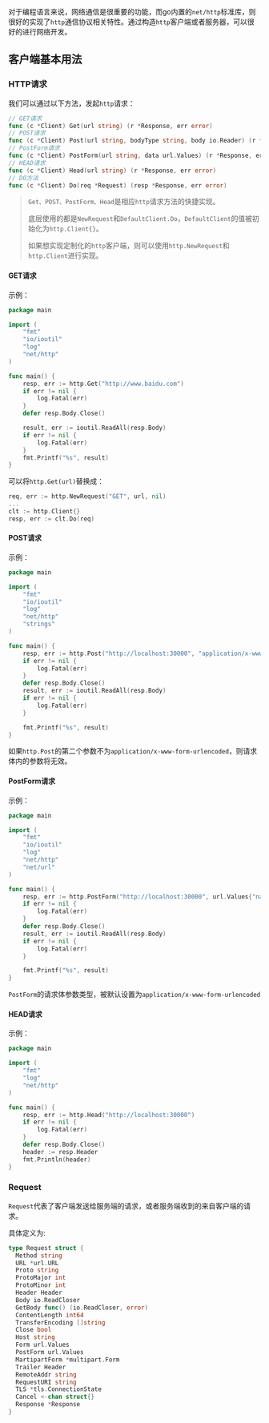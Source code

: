对于编程语言来说，网络通信是很重要的功能，而go内置的`net/http`标准库，则很好的实现了`http`通信协议相关特性。通过构造`http`客户端或者服务器，可以很好的进行网络开发。

## 客户端基本用法

### HTTP请求

我们可以通过以下方法，发起`http`请求：

```go
// GET请求
func (c *Client) Get(url string) (r *Response, err error)
// POST请求
func (c *Client) Post(url string, bodyType string, body io.Reader) (r *Response, err error)
// PostForm请求
func (c *Client) PostForm(url string, data url.Values) (r *Response, err error)
// HEAD请求
func (c *Client) Head(url string) (r *Response, err error)
// DO方法
func (c *Client) Do(req *Request) (resp *Response, err error)
```

> `Get、POST、PostForm、Head`是相应`http`请求方法的快捷实现。
>
> 底层使用的都是`NewRequest`和`DefaultClient.Do`，`DefaultClient`的值被初始化为`http.Client{}`。
>
> 如果想实现定制化的`http`客户端，则可以使用`http.NewRequest`和`http.Client`进行实现。

#### GET请求

示例：

```go
package main

import (
	"fmt"
	"io/ioutil"
	"log"
	"net/http"
)

func main() {
	resp, err := http.Get("http://www.baidu.com")
	if err != nil {
		log.Fatal(err)
	}
	defer resp.Body.Close()

	result, err := ioutil.ReadAll(resp.Body)
	if err != nil {
		log.Fatal(err)
	}
	fmt.Printf("%s", result)
}
```

可以将`http.Get(url)`替换成：

```go
req, err := http.NewRequest("GET", url, nil)
...
clt := http.Client{}
resp, err := clt.Do(req)
```

#### POST请求

示例：

```go
package main

import (
	"fmt"
	"io/ioutil"
	"log"
	"net/http"
	"strings"
)

func main() {
	resp, err := http.Post("http://localhost:30000", "application/x-www-form-urlencoded", strings.NewReader("name=hahahaha"))
	if err != nil {
		log.Fatal(err)
	}
	defer resp.Body.Close()
	result, err := ioutil.ReadAll(resp.Body)
	if err != nil {
		log.Fatal(err)
	}

	fmt.Printf("%s", result)
}
```

如果`http.Post`的第二个参数不为`application/x-www-form-urlencoded`，则请求体内的参数将无效。

#### PostForm请求

示例：

```go
package main

import (
	"fmt"
	"io/ioutil"
	"log"
	"net/http"
	"net/url"
)

func main() {
	resp, err := http.PostForm("http://localhost:30000", url.Values{"name": {"hahaha"}})
	if err != nil {
		log.Fatal(err)
	}
	defer resp.Body.Close()
	result, err := ioutil.ReadAll(resp.Body)
	if err != nil {
		log.Fatal(err)
	}

	fmt.Printf("%s", result)
}
```

`PostForm`的请求体参数类型，被默认设置为`application/x-www-form-urlencoded`

#### HEAD请求

示例：

```go
package main

import (
	"fmt"
	"log"
	"net/http"
)

func main() {
	resp, err := http.Head("http://localhost:30000")
	if err != nil {
		log.Fatal(err)
	}
	defer resp.Body.Close()
	header := resp.Header
	fmt.Println(header)
}
```

### Request

`Request`代表了客户端发送给服务端的请求，或者服务端收到的来自客户端的请求。

具体定义为:

```go
type Request struct {
  Method string
  URL *url.URL
  Proto string
  ProtoMajor int
  ProtoMinor int
  Header Header
  Body io.ReadCloser
  GetBody func() (io.ReadCloser, error)
  ContentLength int64
  TransferEncoding []string
  Close bool
  Host string
  Form url.Values
  PostForm url.Values
  MartipartForm *multipart.Form
  Trailer Header
  RemoteAddr string
  RequestURI string
  TLS *tls.ConnectionState
  Cancel <-chan struct{}
  Response *Response
}
```

